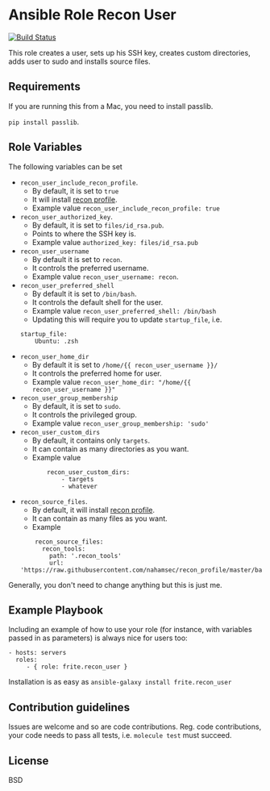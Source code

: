 Ansible Role Recon User
=========
[![Build Status](https://travis-ci.com/frite/ansible-role-recon-user.svg?branch=master)](https://travis-ci.com/frite/ansible-role-recon-user)


This role creates a user, sets up his SSH key, creates custom directories,
adds user to sudo and installs source files. 

Requirements
------------
If you are running this from a Mac, you need to install passlib.

`pip install passlib`.


Role Variables
--------------
The following variables can be set

* `recon_user_include_recon_profile`.
    - By default, it is set to `true`
    - It will install [recon profile](https://github.com/nahamsec/recon_profile).
    - Example value `recon_user_include_recon_profile: true`
* `recon_user_authorized_key`.
    - By default, it is set to `files/id_rsa.pub`.
    - Points to where the SSH key is.
    - Example value `authorized_key: files/id_rsa.pub`
* `recon_user_username`
    - By default it is set to `recon`.
    - It controls the preferred username.
    - Example value `recon_user_username: recon`.
* `recon_user_preferred_shell`
    - By default it is set to `/bin/bash`.
    - It controls the default shell for the user.
    - Example value `recon_user_preferred_shell: /bin/bash`
    - Updating this will require you to update `startup_file`, i.e.
    ```
    startup_file:
        Ubuntu: .zsh
    ```
* `recon_user_home_dir`
    - By default it is set to `/home/{{ recon_user_username }}/`
    - It controls the preferred home for user.
    - Example value `recon_user_home_dir: "/home/{{ recon_user_username }}"`
* `recon_user_group_membership`
    - By default, it is set to `sudo`.
    - It controls the privileged group.
    - Example value `recon_user_group_membership: 'sudo'`
* `recon_user_custom_dirs`
    - By default, it contains only `targets`.
    - It can contain as many directories as you want.
    - Example value
        ```
            recon_user_custom_dirs:
                - targets
                - whatever
        ```
* `recon_source_files`. 
    - By default, it will install [recon profile](https://github.com/nahamsec/recon_profile).
    - It can contain as many files as you want.
    - Example 
    ```
        recon_source_files:
          recon_tools:
            path: '.recon_tools'
            url: 'https://raw.githubusercontent.com/nahamsec/recon_profile/master/bash_profile'    
  
    ``` 

 Generally, you don't need to change anything but this is just me.

Example Playbook
----------------

Including an example of how to use your role (for instance, with variables
passed in as parameters) is always nice for users too:

    - hosts: servers
      roles:
         - { role: frite.recon_user }

Installation is as easy as `ansible-galaxy install frite.recon_user`

Contribution guidelines
----------------------

Issues are welcome and so are code contributions.
Reg. code contributions, your code needs to pass all tests,
i.e. `molecule test` must succeed.

License
-------

BSD


